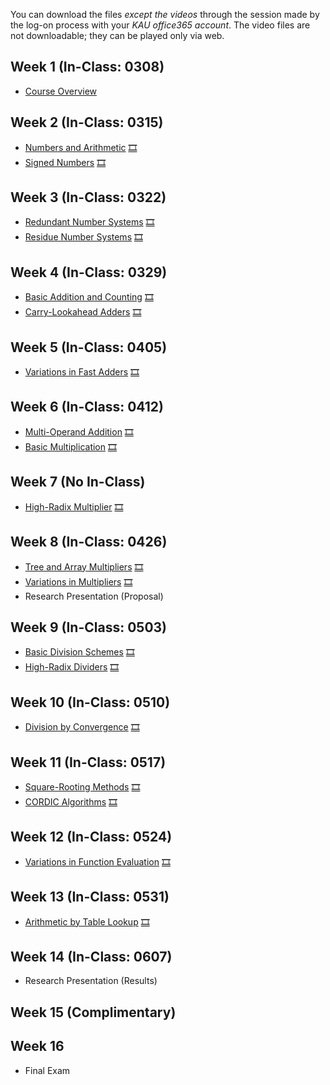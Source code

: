 You can download the files *except the videos* through the session made by the log-on process with your *KAU office365 account*. The video files are not downloadable; they can be played only via web.

## Week 1 (In-Class: 0308)
  * [Course Overview](https://kau365-my.sharepoint.com/:p:/g/personal/taehwan_kim_kau_ac_kr/EW9JrzCpYklIiWX73nHTt_kBpRhFf-aucj4jH6KoFNvk3g?e=hZkv13) 

## Week 2 (In-Class: 0315)
  * [Numbers and Arithmetic](https://kau365-my.sharepoint.com/:b:/g/personal/taehwan_kim_kau_ac_kr/EczEvS99MCJElXZxTmuyWWsBeZUQZGR6DKWcrbiTbAcuag?e=OZU2Kz) [🎞](https://youtu.be/ea_cPhka1bQ)
  * [Signed Numbers](https://kau365-my.sharepoint.com/:b:/g/personal/taehwan_kim_kau_ac_kr/ESsLp8hwPelLr-Ci5M8-0swBmgCiup2dqm7NTV6zdDnA-A?e=KRwFFe) [🎞](https://youtu.be/C4cMp6U95e8)

## Week 3 (In-Class: 0322)
  * [Redundant Number Systems](https://kau365-my.sharepoint.com/:b:/g/personal/taehwan_kim_kau_ac_kr/ERxPmJWB2IFHnXjZXrq8YsIBvWXlSH4wrVXm_tg5Z-Lshg?e=8UMAWE) [🎞](https://youtu.be/ckNdv6B3mZM)
  * [Residue Number Systems](https://kau365-my.sharepoint.com/:b:/g/personal/taehwan_kim_kau_ac_kr/EWARYUS62mdAj2ZBWy0D-EUBA6qh-tUzsxEXgIbemd8jNw?e=zt2kkR) [🎞](https://youtu.be/7nDzkbyLDo4)

## Week 4 (In-Class: 0329)
  * [Basic Addition and Counting](https://kau365-my.sharepoint.com/:b:/g/personal/taehwan_kim_kau_ac_kr/ERKSbedznm9Ini68j4ZyhzEBejWrB7C0JXuW7h8BNRT1TA?e=eJr1C5) [🎞](https://youtu.be/UnNjJQE1tvE)
  * [Carry-Lookahead Adders](https://kau365-my.sharepoint.com/:b:/g/personal/taehwan_kim_kau_ac_kr/EVklxaRCEdFPlkys9gs9dDwB4BDH9iKbFDeUVW7HUy03Sg?e=6l55uA) [🎞](https://youtu.be/A71ar28yYp4)

## Week 5 (In-Class: 0405)
  * [Variations in Fast Adders](https://kau365-my.sharepoint.com/:b:/g/personal/taehwan_kim_kau_ac_kr/Ecg_GGGTJrRDta42QTkavw4BklBxTgJGeiYvQ2W3wPxScQ?e=0KoYZR) [🎞](https://youtu.be/7iKWerxKJzU)

## Week 6 (In-Class: 0412)
  * [Multi-Operand Addition](https://kau365-my.sharepoint.com/:b:/g/personal/taehwan_kim_kau_ac_kr/EYK9sp6_JjdMtQTcOrx4kt8Buacn-jyyyVB0zXKoK0rBcg?e=uPgPld) [🎞](https://youtu.be/HR_OeOiV4R8)
  * [Basic Multiplication](https://kau365-my.sharepoint.com/:b:/g/personal/taehwan_kim_kau_ac_kr/ESRxEMVZOjxIvhvrKB10EacB-5LTbTgXjEcrQHx_NGfUvg?e=0S6O5e) [🎞](https://youtu.be/e3LAHawzmxw)

## Week 7 (No In-Class)
  * [High-Radix Multiplier](https://kau365-my.sharepoint.com/:b:/g/personal/taehwan_kim_kau_ac_kr/EQpjgyUrza9Fu2ZS-efVfewB96ciwFmpNUOD9FdMktVcTw?e=qeMZ89) [🎞](https://youtu.be/89P3VZydujw)

## Week 8 (In-Class: 0426)
  * [Tree and Array Multipliers](https://kau365-my.sharepoint.com/:b:/g/personal/taehwan_kim_kau_ac_kr/EU8oWlBQPhJKhOfKBnt-GzAB3yv4HeM7qghSUXU7qB8r5Q?e=hZJrb8) [🎞](https://youtu.be/rLPhjbO_FmI)  
  * [Variations in Multipliers](https://kau365-my.sharepoint.com/:b:/g/personal/taehwan_kim_kau_ac_kr/ER-U_Us8tEBMt1xWcIXRT8cBRZM2V4lHPLtZ5b1x8cn0Rg?e=in4ujW) [🎞](https://youtu.be/SqTrDV9ydXM)
  * Research Presentation (Proposal)

## Week 9 (In-Class: 0503)
  * [Basic Division Schemes](https://kau365-my.sharepoint.com/:b:/g/personal/taehwan_kim_kau_ac_kr/EXWOmY-iyHVEodJYGB72oSABxwcYU-UUOw8tJCxCHR6DPg?e=VqFab5) [🎞](https://youtu.be/uaEViibw_Kc)
  * [High-Radix Dividers](https://kau365-my.sharepoint.com/:b:/g/personal/taehwan_kim_kau_ac_kr/ETxnnvFN7kFOrmv3uhGMnAABWO9sUJDSr8aVmsex-d3UPQ?e=9FiZ3v) [🎞](https://youtu.be/0csQIa1hRiY)

## Week 10 (In-Class: 0510)
  * [Division by Convergence](https://kau365-my.sharepoint.com/:b:/g/personal/taehwan_kim_kau_ac_kr/EZ40wVWD531FhdtG4aXYj14B64CPjH_pTvvnJUQjAR2o9Q?e=86vxQQ) [🎞](https://youtu.be/jNhlXpMJUfg)

## Week 11 (In-Class: 0517)
  * [Square-Rooting Methods](https://kau365-my.sharepoint.com/:b:/g/personal/taehwan_kim_kau_ac_kr/EQG8DNeM489CjlYHrq-HkGUBWyy_gb8bSY9qrkQR58rf5A?e=BuB3tc) [🎞](https://youtu.be/nBRl626JDgE)
  * [CORDIC Algorithms](https://kau365-my.sharepoint.com/:b:/g/personal/taehwan_kim_kau_ac_kr/ETcYKArCrtxNgeQzcTvOCL4Bt-pzRGDcTE0DIDXD71Z5-g?e=Vu01RP) [🎞](https://youtu.be/W-8HsT2vzq4)

## Week 12 (In-Class: 0524)
  * [Variations in Function Evaluation](https://kau365-my.sharepoint.com/:b:/g/personal/taehwan_kim_kau_ac_kr/Ee9ErTU5a4NEgrKx1Tl2lCkBF4jGCxH_vPTrVENc7BD3kg?e=bosVEe) [🎞](https://youtu.be/B8Lhx7XzHe4)

## Week 13 (In-Class: 0531)
  * [Arithmetic by Table Lookup](https://kau365-my.sharepoint.com/:b:/g/personal/taehwan_kim_kau_ac_kr/EaPMZNgZZ79Do-cMSLEJbuUBQe8MLJ4o5mGNEh2fgbaNDQ?e=UwYJDW) [🎞](https://youtu.be/EFjLSJPB558)

## Week 14 (In-Class: 0607)
  * Research Presentation (Results)

## Week 15 (Complimentary)

## Week 16
  * Final Exam
